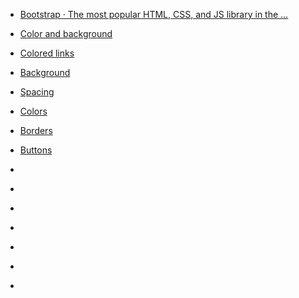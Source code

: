 - [Bootstrap · The most popular HTML, CSS, and JS library in the ...](https://getbootstrap.com/)

- [Color and background](https://getbootstrap.com/docs/5.3/helpers/color-background/)
- [Colored links](https://getbootstrap.com/docs/5.3/helpers/colored-links/)
- [Background](https://getbootstrap.com/docs/5.3/utilities/background/)
- [Spacing](https://getbootstrap.com/docs/5.3/utilities/spacing/)
- [Colors](https://getbootstrap.com/docs/5.3/utilities/colors/)
- [Borders](https://getbootstrap.com/docs/5.3/utilities/borders/)
- [Buttons](https://getbootstrap.com/docs/5.3/components/buttons/)
- []()
- []()
- []()
- []()
- []()
- []()
- []()


